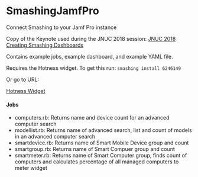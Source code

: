 # SmashingJamfPro
Connect Smashing to your Jamf Pro instance

Copy of the Keynote used during the JNUC 2018 session: [JNUC 2018 Creating Smashing Dashboards](https://github.com/erinmc/SmashingJamfPro/blob/master/JNUC%202018%20SmashingDashboards.pdf)

Contains example jobs, example dashboard, and example YAML file. 

Requires the Hotness widget.  To get this run:
`smashing install 6246149`

Or go to URL:

[Hotness Widget](https://gist.github.com/rowanu/6246149)
 
#### Jobs
* computers.rb: Returns name and device count for an advanced computer search
* modellist.rb: Returns name of advanced search, list and count of models in an advanced computer search
* smartdevice.rb: Returns name of Smart Mobile Device group and count
* smartgroup.rb: Returns name of Smart Compuer group and count
* smartmeter.rb: Returns name of Smart Computer group, finds count of computers and calculates percentage of all managed computers to meter widget

